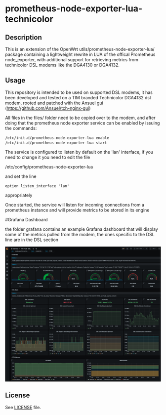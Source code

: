 # prometheus-node-exporter-lua-technicolor

## Description

This is an extension of the OpenWrt utils/prometheus-node-exporter-lua/ package containing a lightweight rewrite in LUA of the offical Prometheus node_exporter, with additional support for retrieving metrics from technicolor DSL modems like the DGA4130 or DGA4132.


## Usage

This repository is intended to be used on supported DSL modems, it has been developed and tested on a TIM branded Technicolor DGA4132 dsl modem, rooted and patched with the Ansuel gui (https://github.com/Ansuel/tch-nginx-gui)

All files in the files/ folder need to be copied over to the modem, and after doing that the prometheus node exporter service can be enabled by issuing the commands:

```
/etc/init.d/prometheus-node-exporter-lua enable
/etc/init.d/prometheus-node-exporter-lua start
```

The service is configured to listen by default on the 'lan' interface, if you need to change it you need to edit the file

/etc/config/prometheus-node-exporter-lua

and set the line

```
option listen_interface 'lan'
```

appropriately

Once started, the service will listen for incoming connections from a prometheus instance and will provide metrics to be stored in its engine


#Grafana Dashboard

the folder grafana contains an example Grafana dashboard that will display some of the metrics pulled from the modem, the ones specific to the DSL line are in the DSL section

![](grafana/technicolor-prometheus-openwrt-dashboard.png)

## License

See [LICENSE](LICENSE) file.
